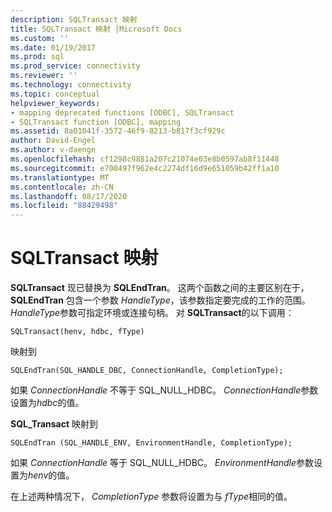 ```yaml
---
description: SQLTransact 映射
title: SQLTransact 映射 |Microsoft Docs
ms.custom: ''
ms.date: 01/19/2017
ms.prod: sql
ms.prod_service: connectivity
ms.reviewer: ''
ms.technology: connectivity
ms.topic: conceptual
helpviewer_keywords:
- mapping deprecated functions [ODBC], SQLTransact
- SQLTransact function [ODBC], mapping
ms.assetid: 8a01041f-3572-46f9-8213-b817f3cf929c
author: David-Engel
ms.author: v-daenge
ms.openlocfilehash: cf1298c9881a207c21074e03e8b0597ab8f11448
ms.sourcegitcommit: e700497f962e4c2274df16d9e651059b42ff1a10
ms.translationtype: MT
ms.contentlocale: zh-CN
ms.lasthandoff: 08/17/2020
ms.locfileid: "88429498"
---
```

# <a name="sqltransact-mapping"></a>SQLTransact 映射
**SQLTransact** 现已替换为 **SQLEndTran**。 这两个函数之间的主要区别在于， **SQLEndTran** 包含一个参数 *HandleType*，该参数指定要完成的工作的范围。 *HandleType*参数可指定环境或连接句柄。 对 **SQLTransact**的以下调用：  
  
```  
SQLTransact(henv, hdbc, fType)  
```  
  
 映射到  
  
```  
SQLEndTran(SQL_HANDLE_DBC, ConnectionHandle, CompletionType);  
```  
  
 如果 *ConnectionHandle* 不等于 SQL_NULL_HDBC。 *ConnectionHandle*参数设置为*hdbc*的值。  
  
 **SQL_Transact** 映射到  
  
```  
SQLEndTran (SQL_HANDLE_ENV, EnvironmentHandle, CompletionType);  
```  
  
 如果 *ConnectionHandle* 等于 SQL_NULL_HDBC。 *EnvironmentHandle*参数设置为*henv*的值。  
  
 在上述两种情况下， *CompletionType* 参数将设置为与 *fType*相同的值。
